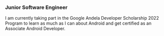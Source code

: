 ### Junior Software Engineer

I am currently taking part in the Google Andela Developer Scholarship 2022 Program to learn as much as I can about Android and get certified as an Associate Android Developer.  
